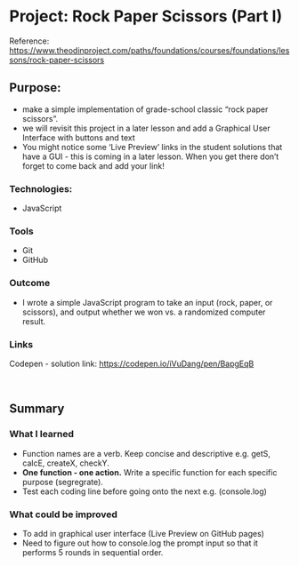 # Project: Rock Paper Scissors (Part I)
Reference: https://www.theodinproject.com/paths/foundations/courses/foundations/lessons/rock-paper-scissors

## Purpose: 
* make a simple implementation of grade-school classic “rock paper scissors”. 
* we will revisit this project in a later lesson and add a Graphical User Interface with buttons and text
* You might notice some ‘Live Preview’ links in the student solutions that have a GUI - this is coming in a later lesson. When you get there don’t forget to come back and add your link!


### Technologies: 
* JavaScript


### Tools
* Git
* GitHub


### Outcome
* I wrote a simple JavaScript program to take an input (rock, paper, or scissors), and output whether we won vs. a randomized computer result. 


### Links 
Codepen - solution link:
https://codepen.io/iVuDang/pen/BapgEqB

<br />

## Summary

### What I learned
* Function names are a verb. Keep concise and descriptive e.g. getS, calcE, createX, checkY. 
* **One function - one action.** Write a specific function for each specific purpose (segregrate). 
* Test each coding line before going onto the next e.g. (console.log)


### What could be improved
* To add in graphical user interface (Live Preview on GitHub pages)
* Need to figure out how to console.log the prompt input so that it performs 5 rounds in sequential order. 


